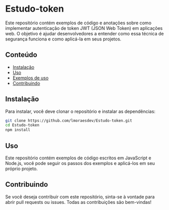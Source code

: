 # Estudo-token

Este repositório contém exemplos de código e anotações sobre como implementar autenticação de token JWT (JSON Web Token) em aplicações web. O objetivo é ajudar desenvolvedores a entender como essa técnica de segurança funciona e como aplicá-la em seus projetos.

## Conteúdo
- [Instalação](#instalação)
- [Uso](#uso)
- [Exemplos de uso](#exemplos-de-uso)
- [Contribuindo](#contribuindo)

## Instalação

Para instalar, você deve clonar o repositório e instalar as dependências:
```sh
git clone https://github.com/lmoraesdev/Estudo-token.git
cd Estudo-token
npm install
```
## Uso
Este repositório contém exemplos de código escritos em JavaScript e Node.js, você pode seguir os passos dos exemplos e aplicá-los em seu próprio projeto.

## Contribuindo
Se você deseja contribuir com este repositório, sinta-se à vontade para abrir pull requests ou issues. Todas as contribuições são bem-vindas!

